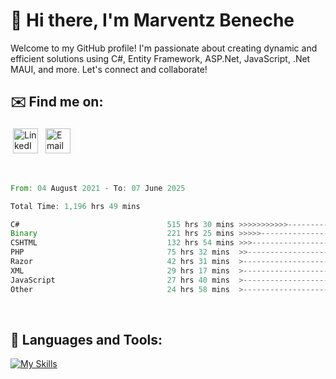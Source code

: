 # 👋 Hi there, I'm Marventz Beneche

Welcome to my GitHub profile! I'm passionate about creating dynamic and efficient solutions using C#, Entity Framework, ASP.Net, JavaScript, .Net MAUI, and more. Let's connect and collaborate!

## ✉️ Find me on:
 <a href="https://linkedin.com/in/benechem" target="_blank" rel="noopener noreferrer"> <img src="https://icons.iconarchive.com/icons/limav/flat-gradient-social/512/Linkedin-icon.png" alt="LinkedIn" height="40" style="vertical-align:top; margin:4px"></a>
 <a href="mailto:info@benechem.co"> <img src="https://icons.iconarchive.com/icons/dtafalonso/android-lollipop/512/Gmail-icon.png" alt="Email" height="40" style="vertical-align:top; margin:4px"></a>
</p>

<br/>
<!--START_SECTION:waka-->

```rust
From: 04 August 2021 - To: 07 June 2025

Total Time: 1,196 hrs 49 mins

C#                                 515 hrs 30 mins >>>>>>>>>>>--------------   42.19 %
Binary                             221 hrs 25 mins >>>>>--------------------   18.12 %
CSHTML                             132 hrs 54 mins >>>----------------------   10.88 %
PHP                                75 hrs 32 mins  >>-----------------------   06.18 %
Razor                              42 hrs 31 mins  >------------------------   03.48 %
XML                                29 hrs 17 mins  >------------------------   02.40 %
JavaScript                         27 hrs 40 mins  >------------------------   02.27 %
Other                              24 hrs 58 mins  >------------------------   02.04 %
```

<!--END_SECTION:waka-->
<br />

## 🧰 Languages and Tools:

[![My Skills](https://skillicons.dev/icons?i=js,html,css,cs,java,php,mysql,dotnet,bootstrap,visualstudio,vscode,androidstudio,azure,xd,wordpress,raspberrypi)](https://skillicons.dev)
<br />

